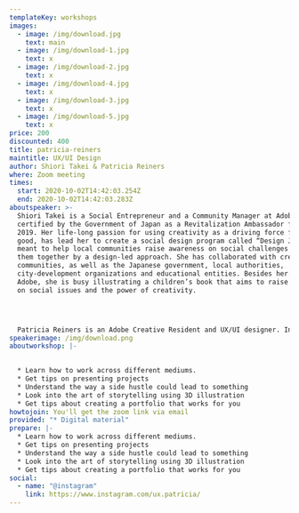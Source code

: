 ```yaml
---
templateKey: workshops
images:
  - image: /img/download.jpg
    text: main
  - image: /img/download-1.jpg
    text: x
  - image: /img/download-2.jpg
    text: x
  - image: /img/download-4.jpg
    text: x
  - image: /img/download-3.jpg
    text: x
  - image: /img/download-5.jpg
    text: x
price: 200
discounted: 400
title: patricia-reiners
maintitle: UX/UI Design
author: Shiori Takei & Patricia Reiners
where: Zoom meeting
times:
  start: 2020-10-02T14:42:03.254Z
  end: 2020-10-02T14:42:03.283Z
aboutspeaker: >-
  Shiori Takei is a Social Entrepreneur and a Community Manager at Adobe,
  certified by the Government of Japan as a Revitalization Ambassador for 2018 &
  2019. Her life-long passion for using creativity as a driving force for social
  good, has lead her to create a social design program called “Design Jimoto”
  meant to help local communities raise awareness on social challenges and solve
  them together by a design-led approach. She has collaborated with creative
  communities, as well as the Japanese government, local authorities,
  city-development organizations and educational entities. Besides her work at
  Adobe, she is busy illustrating a children’s book that aims to raise awareness
  on social issues and the power of creativity.




  Patricia Reiners is an Adobe Creative Resident and UX/UI designer. In her work, she explores future cities with a special focus on living, new work, and mobility. Prior to the residency, she worked as a freelancer for multiple agencies, startups and larger corporations, including Google. Her freelancing experience has helped her identify gaps where innovation could have transformational change. Currently she is focused on voice and task-driven design and started the podcast “Future of UX,” where she talks with UX leaders about the future of experience design. She’s dedicated to making digital design more inclusive by integrating voice into our everyday interactions with technology, while thinking beyond the screen.
speakerimage: /img/download.png
aboutworkshop: |-
  

  * Learn how to work across different mediums.
  * Get tips on presenting projects
  * Understand the way a side hustle could lead to something
  * Look into the art of storytelling using 3D illustration
  * Get tips about creating a portfolio that works for you
howtojoin: You'll get the zoom link via email
provided: "* Digital material"
prepare: |-
  * Learn how to work across different mediums.
  * Get tips on presenting projects
  * Understand the way a side hustle could lead to something
  * Look into the art of storytelling using 3D illustration
  * Get tips about creating a portfolio that works for you
social:
  - name: "@instagram"
    link: https://www.instagram.com/ux.patricia/
---
```


